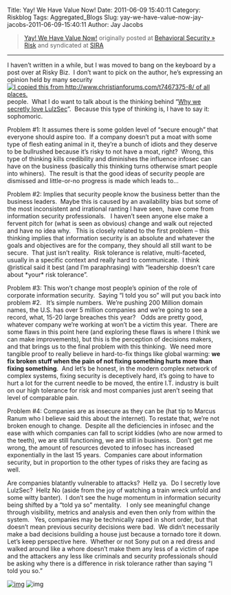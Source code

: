 Title: Yay! We Have Value Now!
Date: 2011-06-09 15:40:11
Category: Riskblog
Tags: Aggregated_Blogs
Slug: yay-we-have-value-now-jay-jacobs-2011-06-09-15:40:11
Author: Jay Jacobs

>[Yay! We Have Value Now!](http://beechplane.wordpress.com/2011/06/09/yay-we-have-value/) originally posted at [Behavioral Security » Risk](http://beechplane.wordpress.com) and syndicated at [SIRA](http://societyinforisk.org)
***
I haven’t written in a while, but I was moved to bang on the keyboard by a post over at Risky Biz.  I don’t want to pick on the author, he’s expressing an opinion held by many security [![I copied this from http://www.christianforums.com/t7467375-8/ of all places.](http://beechplane.files.wordpress.com/2011/06/image_thumb.png?w=244&h=160)](http://beechplane.files.wordpress.com/2011/06/image.png)people.  What I do want to talk about is the thinking behind “[Why we secretly love LulzSec](http://risky.biz/lulzsec)”.  Because this type of thinking is, I have to say it: sophomoric. 

Problem \#1: It assumes there is some golden level of “secure enough” that everyone should aspire too.  If a company doesn’t put a moat with some type of flesh eating animal in it, they’re a bunch of idiots and they deserve to be bullrushed because it’s risky to not have a moat, right?  Wrong, this type of thinking kills credibility and diminishes the influence infosec can have on the business (basically this thinking turns otherwise smart people into whiners).  The result is that the good ideas of security people are dismissed and little-or-no progress is made which leads to…

Problem \#2: Implies that security people know the business better than the business leaders.  Maybe this is caused by an availability bias but some of the most inconsistent and irrational ranting I have seen,  have come from information security professionals.   I haven’t seen anyone else make a fervent pitch for (what is seen as obvious) change and walk out rejected and have no idea why.   This is closely related to the first problem – this thinking implies that information security is an absolute and whatever the goals and objectives are for the company, they should all still want to be secure.  That just isn’t reality.  Risk tolerance is relative, multi-faceted, usually in a specific context and really hard to communicate.  I think @ristical said it best (and I’m paraphrasing) with “leadership doesn’t care about \*your\* risk tolerance”.

Problem \#3: This won’t change most people’s opinion of the role of corporate information security.  Saying “I told you so” will put you back into problem \#2.   It’s simple numbers.  We’re pushing 200 Million domain names, the U.S. has over 5 million companies and we’re going to see a record, what, 15-20 large breaches this year?   Odds are pretty good, whatever company we’re working at won’t be a victim this year.  There are some flaws in this point here (and exploring these flaws is where I think we can make improvements), but this is the perception of decisions makers, and that brings us to the final problem with this thinking.  We need more tangible proof to really believe in hard-to-fix things like global warming: **we fix broken stuff when the pain of not fixing something hurts more than fixing something**.  And let’s be honest, in the modern complex network of complex systems, fixing security is deceptively hard, it’s going to have to hurt a lot for the current needle to be moved, the entire I.T. industry is built on our high tolerance for risk and most companies just aren’t seeing that level of comparable pain.

Problem \#4: Companies are as insecure as they can be (hat tip to Marcus Ranum who I believe said this about the internet). To restate that, we’re not broken enough to change.  Despite all the deficiencies in infosec and the ease with which companies can fall to script kiddies (who are now armed to the teeth), we are still functioning, we are still in business.   Don’t get me wrong, the amount of resources devoted to infosec has increased exponentially in the last 15 years.  Companies care about information security, but in proportion to the other types of risks they are facing as well. 

Are companies blatantly vulnerable to attacks?  Hellz ya.  Do I secretly love LulzSec?  Hellz No (aside from the joy of watching a train wreck unfold and some witty banter).  I don’t see the huge momentum in information security being shifted by a “told ya so” mentality.   I only see meaningful change through visibility, metrics and analysis and even then only from within the system.   Yes, companies may be technically raped in short order, but that doesn’t mean previous security decisions were bad.  We didn’t necessarily make a bad decisions building a house just because a tornado tore it down.  Let’s keep perspective here.  Whether or not Sony put on a red dress and walked around like a whore doesn’t make them any less of a victim of rape and the attackers any less like criminals and security professionals should be asking why there is a difference in risk tolerance rather than saying “I told you so.”

[![img](http://feeds.wordpress.com/1.0/comments/beechplane.wordpress.com/77/)](http://feeds.wordpress.com/1.0/gocomments/beechplane.wordpress.com/77/) ![img](http://stats.wordpress.com/b.gif?host=beechplane.wordpress.com&blog=13708129&post=77&subd=beechplane&ref=&feed=1)


